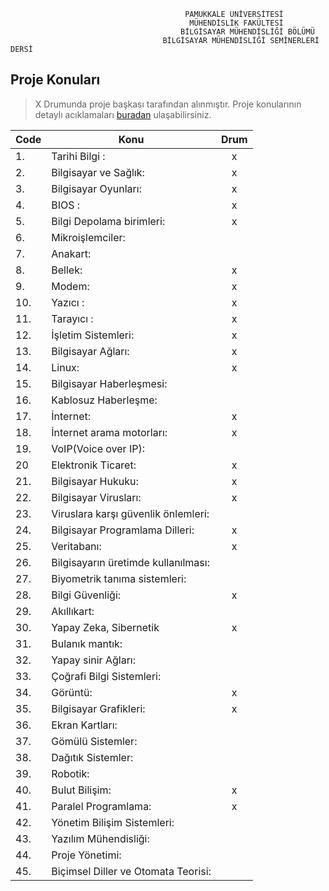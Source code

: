           			           			   PAMUKKALE ÜNİVERSİTESİ
          		 	      			        MÜHENDİSLİK FAKÜLTESİ
          						          BİLGİSAYAR MÜHENDİSLİĞİ BÖLÜMÜ
        						      BİLGİSAYAR MÜHENDİSLİĞİ SEMİNERLERİ DERSİ

## Proje Konuları
>  X Drumunda proje başkası tarafından alınmıştır. Proje konularının detaylı acıklamaları [buradan](https://github.com/PAU-Projects/BMS/tree/master/Liste/img) ulaşabilirsiniz.

|Code|Konu|Drum|
| -------- | -------- |:-----:|
|1. | Tarihi Bilgi :  |x|
|2. |Bilgisayar ve Sağlık: |x|
|3. |Bilgisayar Oyunları: |x|
|4. |BIOS : | x |
|5. |Bilgi Depolama birimleri: | x |
|6. |Mikroişlemciler: | |
|7. |Anakart: | |
|8. |Bellek: | x |
|9. |Modem:  | x |
|10.| Yazıcı : | x |
|11.| Tarayıcı : | x |
|12.| İşletim Sistemleri: | x |
|13.| Bilgisayar Ağları: | x |
|14.| Linux: | x |
|15.| Bilgisayar Haberleşmesi: | |
|16.| Kablosuz Haberleşme: | |
|17.| İnternet: | x |
|18.| İnternet arama motorları: | x |
|19.| VoIP(Voice over IP): | |
|20 | Elektronik Ticaret: | x |
|21.| Bilgisayar Hukuku: | x |
|22.| Bilgisayar Virusları: | x |
|23.| Viruslara karşı güvenlik önlemleri: | |
|24.| Bilgisayar Programlama Dilleri: | x |
|25.| Veritabanı: | x |
|26.| Bilgisayarın üretimde kullanılması: | |
|27.| Biyometrik tanıma sistemleri: | |
|28.| Bilgi Güvenliği: | x |
|29.| Akıllıkart: | |
|30.| Yapay Zeka, Sibernetik | x |
|31.| Bulanık mantık: | |
|32.| Yapay sinir Ağları: | |
|33.| Çoğrafi Bilgi Sistemleri: | |
|34.| Görüntü: | x |
|35.| Bilgisayar Grafikleri: | x |
|36.| Ekran Kartları: | |
|37.| Gömülü Sistemler: | |
|38.| Dağıtık Sistemler: | |
|39.| Robotik: | |
|40.| Bulut Bilişim: | x |
|41.| Paralel Programlama: | x |
|42.| Yönetim Bilişim Sistemleri: | |
|43.| Yazılım Mühendisliği: | |
|44.| Proje Yönetimi: | |
|45.| Biçimsel Diller ve Otomata Teorisi: | |